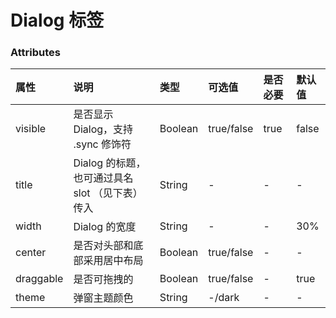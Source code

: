 # Dialog 标签

<script>
  export default {
    data() {
      return {
        visible: false,
        code:`
          <el-button type="primary"  @click="visible=true" >点击打开弹窗</el-button>

<aw-dialog title="这是一个可拖拽的" :visible.sync="visible">
  <div>需要注意的是内容是默认不居中的</div>
  <template slot="footer">
    <el-button  @click="visible = false" size="small">取 消</el-button>
    <el-button type="primary" @click="visible = false" size="small">确 定</el-button>
  </template>
</aw-dialog>
        `,
        code2:`
          <el-button type="primary"  @click="visible=true" >点击打开弹窗</el-button>

<aw-dialog title="主题应用的用法" :visible.sync="visible" theme="dark" center>
  <div>需要注意的是内容是默认不居中的</div>
  <template slot="footer">
    <el-button  @click="visible = false" size="small">取 消</el-button>
    <el-button type="primary" @click="visible = false" size="small">确 定</el-button>
  </template>
</aw-dialog>
        `,
        visible2: false
      }
    }
  }
</script>

<demo name="基础用法" info="基础用法。" :code='code'>
  <template v-slot:container>
    <el-button type="primary"  @click="visible=true" >点击打开弹窗</el-button>
    <aw-dialog title="这是一个可拖拽的" :visible.sync="visible">
      <div>需要注意的是内容是默认不居中的</div>
      <template slot="footer">
        <el-button n @click="visible = false" size="small">取 消</el-button>
        <el-button type="primary" @click="visible = false" size="small">确 定</el-button>
      </template>
   </aw-dialog>
  </template>
</demo>

<demo name="主题应用" info="主题应用的用法。" :code='code2'>
  <template v-slot:container>
    <el-button type="primary"  @click="visible2=true" >点击打开弹窗</el-button>
    <aw-dialog title="主题应用的用法" :visible.sync="visible2" theme="dark" center>
      <div>需要注意的是内容是默认不居中的</div>
      <template slot="footer">
        <el-button n @click="visible2 = false" size="small">取 消</el-button>
        <el-button type="primary" @click="visible2 = false" size="small">确 定</el-button>
      </template>
   </aw-dialog>
  </template>
</demo>

### Attributes

| 属性      | 说明                                            | 类型    | 可选值     | 是否必要 | 默认值 |
| :-------- | :---------------------------------------------- | :------ | :--------- | :------- | :----- |
| visible   | 是否显示 Dialog，支持 .sync 修饰符              | Boolean | true/false | true     | false  |
| title     | Dialog 的标题，也可通过具名 slot （见下表）传入 | String  | -          | -        | -      |
| width     | Dialog 的宽度                                   | String  | -          | -        | 30%    |
| center    | 是否对头部和底部采用居中布局                    | Boolean | true/false | -        | -      |
| draggable | 是否可拖拽的                                    | Boolean | true/false | -        | true   |
| theme     | 弹窗主题颜色                                    | String  | -/dark     | -        | -      |
